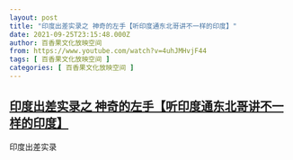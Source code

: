 ```yaml
---
layout: post
title: "印度出差实录之 神奇的左手【听印度通东北哥讲不一样的印度】"
date: 2021-09-25T23:15:48.000Z
author: 百香果文化放映空间
from: https://www.youtube.com/watch?v=4uhJMHvjF44
tags: [ 百香果文化放映空间 ]
categories: [ 百香果文化放映空间 ]
---
```

<!--1632611748000-->
[印度出差实录之 神奇的左手【听印度通东北哥讲不一样的印度】](https://www.youtube.com/watch?v=4uhJMHvjF44)
------

<div>
印度出差实录
</div>
